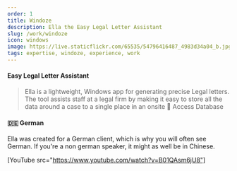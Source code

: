 ```yaml
---
order: 1
title: Windoze
description: Ella the Easy Legal Letter Assistant
slug: /work/windoze
icon: windows
image: https://live.staticflickr.com/65535/54796416487_4983d34a04_b.jpg
tags: expertise, windoze, experience, work
---
```


#### Easy Legal Letter Assistant

> Ella is a lightweight, Windows app for generating precise Legal letters. The tool assists staff at a legal firm by making it easy to store all the data around a case to a single place in an onsite 🔑 Access Database

#### 🇩🇪 German

Ella was created for a German client, which is why you will often see German. If you're a non german speaker, it might as well be in Chinese.

[YouTube src="https://www.youtube.com/watch?v=B01QAsm6jU8"]

